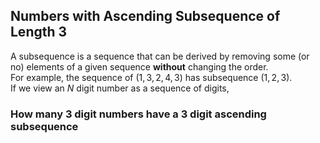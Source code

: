 ## Numbers with Ascending Subsequence of Length 3
A subsequence is a sequence that can be derived by removing some (or no) elements of a given sequence **without** changing the order.  
For example, the sequence of $(1,3,2,4,3)$ has subsequence $(1,2,3)$.  
If we view an $N$ digit number as a sequence of digits,
### How many $3$ digit numbers have a $3$ digit ascending subsequence
